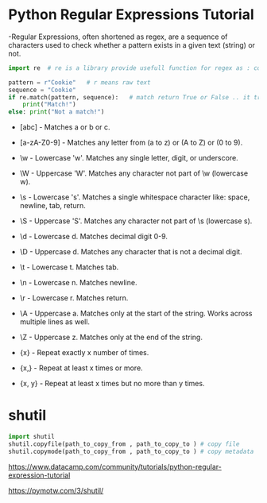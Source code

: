 # Python Regular Expressions Tutorial

-Regular Expressions, often shortened as regex, are a sequence of characters used to check whether a pattern exists in a given text (string) or not.

```python 
import re  # re is a library provide usefull function for regex as : compile(), search(), findall(), sub() for search and replace, split()

pattern = r"Cookie"   # r means raw text
sequence = "Cookie"
if re.match(pattern, sequence):   # match return True or False .. it try to fing if that text containing the pattern
    print("Match!")
else: print("Not a match!")
```

- [abc] - Matches a or b or c.

- [a-zA-Z0-9] - Matches any letter from (a to z) or (A to Z) or (0 to 9).

- \w - Lowercase 'w'.  Matches any single letter, digit, or underscore.

- \W - Uppercase 'W'. Matches any character not part of \w (lowercase w).

- \s - Lowercase 's'. Matches a single whitespace character like: space, newline, tab, return.

- \S - Uppercase 'S'. Matches any character not part of \s (lowercase s).

- \d - Lowercase d. Matches decimal digit 0-9.

- \D - Uppercase d. Matches any character that is not a decimal digit.

- \t - Lowercase t. Matches tab.

- \n - Lowercase n. Matches newline.

- \r - Lowercase r. Matches return.

- \A - Uppercase a. Matches only at the start of the string. Works across multiple lines as well.

- \Z - Uppercase z. Matches only at the end of the string.

- {x} - Repeat exactly x number of times.

- {x,} - Repeat at least x times or more.

- {x, y} - Repeat at least x times but no more than y times.

# shutil

```python 
import shutil
shutil.copyfile(path_to_copy_from , path_to_copy_to ) # copy file 
shutil.copymode(path_to_copy_from , path_to_copy_to ) # copy metadata 
```




https://www.datacamp.com/community/tutorials/python-regular-expression-tutorial

https://pymotw.com/3/shutil/